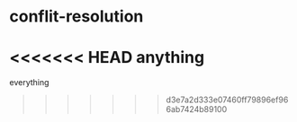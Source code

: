 # conflit-resolution
<<<<<<< HEAD
anything
=======
everything
>>>>>>> d3e7a2d333e07460ff79896ef966ab7424b89100
